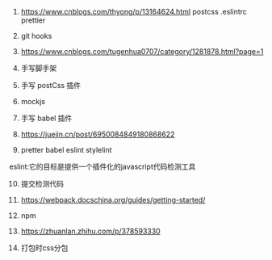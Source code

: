 1. https://www.cnblogs.com/thyong/p/13164624.html postcss .eslintrc prettier

2. git hooks

3. https://www.cnblogs.com/tugenhua0707/category/1281878.html?page=1
4. 手写脚手架
5. 手写 postCss 插件
6. mockjs
7. 手写 babel 插件

8. https://juejin.cn/post/6950084849180868622
9. pretter babel eslint stylelint

eslint:它的目标是提供一个插件化的javascript代码检测工具

10. 提交检测代码

11. https://webpack.docschina.org/guides/getting-started/

12. npm

13. https://zhuanlan.zhihu.com/p/378593330

14. 打包时css分包
